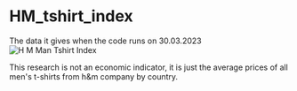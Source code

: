 # HM_tshirt_index
The data it gives when the code runs on 30.03.2023
![H M Man Tshirt Index](https://user-images.githubusercontent.com/106868668/235341503-a05d4046-7494-4fec-a202-deb4c104ea07.png)


This research is not an economic indicator, it is just the average prices of all men's t-shirts from h&m company by country.
